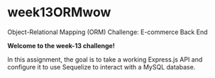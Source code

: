 # week13ORMwow
Object-Relational Mapping (ORM) Challenge: E-commerce Back End

**Welcome to the week-13 challenge!**

In this assignment, the goal is to take a working Express.js API and configure it to use Sequelize to interact with a MySQL database.
